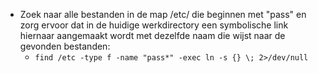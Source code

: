 * Zoek naar alle bestanden in de map /etc/ die beginnen met "pass" en zorg ervoor dat in de huidige werkdirectory een symbolische link hiernaar aangemaakt wordt met dezelfde naam die wijst naar de gevonden bestanden:
  * `find /etc -type f -name "pass*" -exec ln -s {} \; 2>/dev/null`